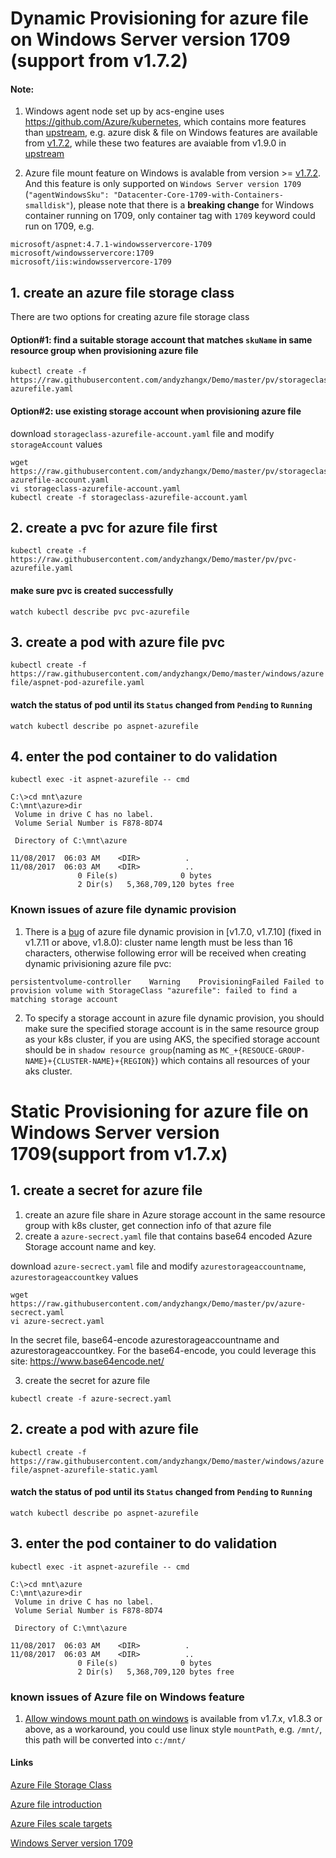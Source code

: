 # Dynamic Provisioning for azure file on Windows Server version 1709 (support from v1.7.2)
#### Note:
1. Windows agent node set up by acs-engine uses https://github.com/Azure/kubernetes, which contains more features than [upstream](https://github.com/kubernetes/kubernetes), e.g. azure disk & file on Windows features are available from [v1.7.2](https://github.com/Azure/kubernetes/tree/acs-v1.7.2-1), while these two features are avaiable from v1.9.0 in [upstream](https://github.com/kubernetes/kubernetes)

2. Azure file mount feature on Windows is avalable from version >= [v1.7.2](https://github.com/Azure/kubernetes/tree/acs-v1.7.2-1). And this feature is only supported on `Windows Server version 1709` (`"agentWindowsSku": "Datacenter-Core-1709-with-Containers-smalldisk"`), please note that there is a **breaking change** for Windows container running on 1709, only container tag with `1709` keyword could run on 1709, e.g. 
```
microsoft/aspnet:4.7.1-windowsservercore-1709
microsoft/windowsservercore:1709
microsoft/iis:windowsservercore-1709
```

## 1. create an azure file storage class
There are two options for creating azure file storage class
#### Option#1: find a suitable storage account that matches ```skuName``` in same resource group when provisioning azure file
```
kubectl create -f https://raw.githubusercontent.com/andyzhangx/Demo/master/pv/storageclass-azurefile.yaml
```

#### Option#2: use existing storage account when provisioning azure file
download `storageclass-azurefile-account.yaml` file and modify `storageAccount` values
```
wget https://raw.githubusercontent.com/andyzhangx/Demo/master/pv/storageclass-azurefile-account.yaml
vi storageclass-azurefile-account.yaml
kubectl create -f storageclass-azurefile-account.yaml
```

## 2. create a pvc for azure file first
```kubectl create -f https://raw.githubusercontent.com/andyzhangx/Demo/master/pv/pvc-azurefile.yaml```

#### make sure pvc is created successfully
```watch kubectl describe pvc pvc-azurefile```

## 3. create a pod with azure file pvc
```kubectl create -f https://raw.githubusercontent.com/andyzhangx/Demo/master/windows/azurefile/aspnet-pod-azurefile.yaml```

#### watch the status of pod until its `Status` changed from `Pending` to `Running`
```watch kubectl describe po aspnet-azurefile```

## 4. enter the pod container to do validation
```kubectl exec -it aspnet-azurefile -- cmd```

```
C:\>cd mnt\azure
C:\mnt\azure>dir
 Volume in drive C has no label.
 Volume Serial Number is F878-8D74

 Directory of C:\mnt\azure

11/08/2017  06:03 AM    <DIR>          .
11/08/2017  06:03 AM    <DIR>          ..
               0 File(s)              0 bytes
               2 Dir(s)   5,368,709,120 bytes free
```
### Known issues of azure file dynamic provision
1. There is a [bug](https://github.com/kubernetes/kubernetes/pull/48326) of azure file dynamic provision in [v1.7.0, v1.7.10] (fixed in v1.7.11 or above, v1.8.0): cluster name length must be less than 16 characters, otherwise following error will be received when creating dynamic privisioning azure file pvc:
```
persistentvolume-controller    Warning    ProvisioningFailed Failed to provision volume with StorageClass "azurefile": failed to find a matching storage account
```

2. To specify a storage account in azure file dynamic provision, you should make sure the specified storage account is in the same resource group as your k8s cluster, if you are using AKS, the specified storage account should be in `shadow resource group`(naming as `MC_+{RESOUCE-GROUP-NAME}+{CLUSTER-NAME}+{REGION}`) which contains all resources of your aks cluster. 

# Static Provisioning for azure file on Windows Server version 1709(support from v1.7.x)
## 1. create a secret for azure file
1) create an azure file share in Azure storage account in the same resource group with k8s cluster, get connection info of that azure file
2) create a `azure-secrect.yaml` file that contains base64 encoded Azure Storage account name and key.

download `azure-secrect.yaml` file and modify `azurestorageaccountname`, `azurestorageaccountkey` values
```
wget https://raw.githubusercontent.com/andyzhangx/Demo/master/pv/azure-secrect.yaml
vi azure-secrect.yaml
```

In the secret file, base64-encode azurestorageaccountname and azurestorageaccountkey. 
For the base64-encode, you could leverage this site: https://www.base64encode.net/

3. create the secret for azure file
```
kubectl create -f azure-secrect.yaml
```

## 2. create a pod with azure file
```kubectl create -f https://raw.githubusercontent.com/andyzhangx/Demo/master/windows/azurefile/aspnet-azurefile-static.yaml```

#### watch the status of pod until its `Status` changed from `Pending` to `Running`
```watch kubectl describe po aspnet-azurefile```

## 3. enter the pod container to do validation
```kubectl exec -it aspnet-azurefile -- cmd```

```
C:\>cd mnt\azure
C:\mnt\azure>dir
 Volume in drive C has no label.
 Volume Serial Number is F878-8D74

 Directory of C:\mnt\azure

11/08/2017  06:03 AM    <DIR>          .
11/08/2017  06:03 AM    <DIR>          ..
               0 File(s)              0 bytes
               2 Dir(s)   5,368,709,120 bytes free
```

### known issues of Azure file on Windows feature
1. [Allow windows mount path on windows](https://github.com/kubernetes/kubernetes/pull/51240) is available from v1.7.x, v1.8.3 or above, as a workaround, you could use linux style `mountPath`, e.g. `/mnt/`, this path will be converted into `c:/mnt/`

#### Links
[Azure File Storage Class](https://kubernetes.io/docs/concepts/storage/storage-classes/#azure-file)

[Azure file introduction](https://docs.microsoft.com/en-us/azure/storage/files/storage-files-introduction)

[Azure Files scale targets](https://docs.microsoft.com/en-us/azure/storage/common/storage-scalability-targets#azure-files-scale-targets)

[Windows Server version 1709](https://docs.microsoft.com/en-us/windows-server/get-started/whats-new-in-windows-server-1709)
